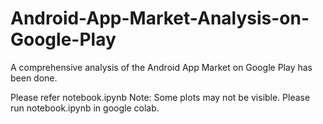 # Android-App-Market-Analysis-on-Google-Play
A comprehensive analysis of the Android App Market on Google Play has been done.

Please refer notebook.ipynb
Note: Some plots may not be visible. Please run notebook.ipynb in google colab.
